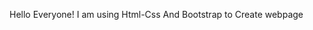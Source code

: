 Hello Everyone!
               I am using Html-Css And Bootstrap to Create webpage 
               
